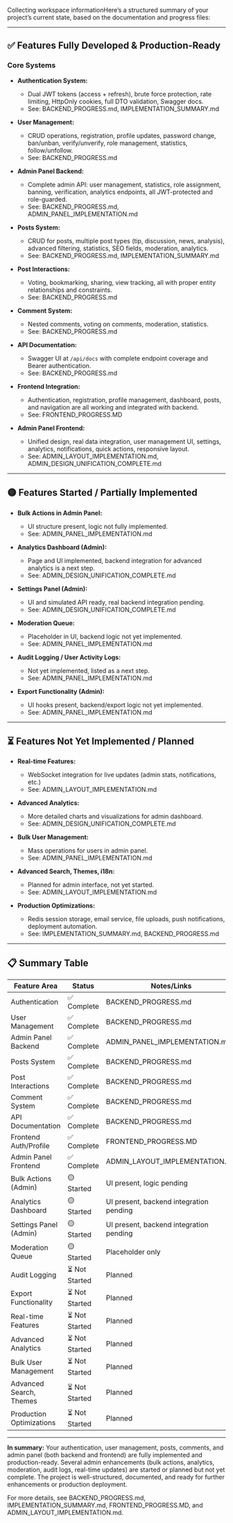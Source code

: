 Collecting workspace informationHere’s a structured summary of your project’s current state, based on the documentation and progress files:

---

## ✅ Features Fully Developed & Production-Ready

### Core Systems
- **Authentication System:**
  - Dual JWT tokens (access + refresh), brute force protection, rate limiting, HttpOnly cookies, full DTO validation, Swagger docs.
  - See: BACKEND_PROGRESS.md, IMPLEMENTATION_SUMMARY.md

- **User Management:**
  - CRUD operations, registration, profile updates, password change, ban/unban, verify/unverify, role management, statistics, follow/unfollow.
  - See: BACKEND_PROGRESS.md

- **Admin Panel Backend:**
  - Complete admin API: user management, statistics, role assignment, banning, verification, analytics endpoints, all JWT-protected and role-guarded.
  - See: BACKEND_PROGRESS.md, ADMIN_PANEL_IMPLEMENTATION.md

- **Posts System:**
  - CRUD for posts, multiple post types (tip, discussion, news, analysis), advanced filtering, statistics, SEO fields, moderation, analytics.
  - See: BACKEND_PROGRESS.md, IMPLEMENTATION_SUMMARY.md

- **Post Interactions:**
  - Voting, bookmarking, sharing, view tracking, all with proper entity relationships and constraints.
  - See: BACKEND_PROGRESS.md

- **Comment System:**
  - Nested comments, voting on comments, moderation, statistics.
  - See: BACKEND_PROGRESS.md

- **API Documentation:**
  - Swagger UI at `/api/docs` with complete endpoint coverage and Bearer authentication.
  - See: BACKEND_PROGRESS.md

- **Frontend Integration:**
  - Authentication, registration, profile management, dashboard, posts, and navigation are all working and integrated with backend.
  - See: FRONTEND_PROGRESS.MD

- **Admin Panel Frontend:**
  - Unified design, real data integration, user management UI, settings, analytics, notifications, quick actions, responsive layout.
  - See: ADMIN_LAYOUT_IMPLEMENTATION.md, ADMIN_DESIGN_UNIFICATION_COMPLETE.md

---

## 🟡 Features Started / Partially Implemented

- **Bulk Actions in Admin Panel:**
  - UI structure present, logic not fully implemented.
  - See: ADMIN_PANEL_IMPLEMENTATION.md

- **Analytics Dashboard (Admin):**
  - Page and UI implemented, backend integration for advanced analytics is a next step.
  - See: ADMIN_DESIGN_UNIFICATION_COMPLETE.md

- **Settings Panel (Admin):**
  - UI and simulated API ready, real backend integration pending.
  - See: ADMIN_DESIGN_UNIFICATION_COMPLETE.md

- **Moderation Queue:**
  - Placeholder in UI, backend logic not yet implemented.
  - See: ADMIN_PANEL_IMPLEMENTATION.md

- **Audit Logging / User Activity Logs:**
  - Not yet implemented, listed as a next step.
  - See: ADMIN_PANEL_IMPLEMENTATION.md

- **Export Functionality (Admin):**
  - UI hooks present, backend/export logic not yet implemented.
  - See: ADMIN_PANEL_IMPLEMENTATION.md

---

## ⏳ Features Not Yet Implemented / Planned

- **Real-time Features:**
  - WebSocket integration for live updates (admin stats, notifications, etc.)
  - See: ADMIN_LAYOUT_IMPLEMENTATION.md

- **Advanced Analytics:**
  - More detailed charts and visualizations for admin dashboard.
  - See: ADMIN_DESIGN_UNIFICATION_COMPLETE.md

- **Bulk User Management:**
  - Mass operations for users in admin panel.
  - See: ADMIN_PANEL_IMPLEMENTATION.md

- **Advanced Search, Themes, i18n:**
  - Planned for admin interface, not yet started.
  - See: ADMIN_LAYOUT_IMPLEMENTATION.md

- **Production Optimizations:**
  - Redis session storage, email service, file uploads, push notifications, deployment automation.
  - See: IMPLEMENTATION_SUMMARY.md, BACKEND_PROGRESS.md

---

## 📋 Summary Table

| Feature Area                | Status           | Notes/Links                                                                                   |
|-----------------------------|------------------|----------------------------------------------------------------------------------------------|
| Authentication              | ✅ Complete      | BACKEND_PROGRESS.md                                         |
| User Management             | ✅ Complete      | BACKEND_PROGRESS.md                                         |
| Admin Panel Backend         | ✅ Complete      | ADMIN_PANEL_IMPLEMENTATION.md                     |
| Posts System                | ✅ Complete      | BACKEND_PROGRESS.md                                         |
| Post Interactions           | ✅ Complete      | BACKEND_PROGRESS.md                                         |
| Comment System              | ✅ Complete      | BACKEND_PROGRESS.md                                         |
| API Documentation           | ✅ Complete      | BACKEND_PROGRESS.md                                         |
| Frontend Auth/Profile       | ✅ Complete      | FRONTEND_PROGRESS.MD                                       |
| Admin Panel Frontend        | ✅ Complete      | ADMIN_LAYOUT_IMPLEMENTATION.md  |
| Bulk Actions (Admin)        | 🟡 Started       | UI present, logic pending                                                                    |
| Analytics Dashboard         | 🟡 Started       | UI present, backend integration pending                                                      |
| Settings Panel (Admin)      | 🟡 Started       | UI present, backend integration pending                                                      |
| Moderation Queue            | 🟡 Started       | Placeholder only                                                                             |
| Audit Logging               | ⏳ Not Started   | Planned                                                                                      |
| Export Functionality        | ⏳ Not Started   | Planned                                                                                      |
| Real-time Features          | ⏳ Not Started   | Planned                                                                                      |
| Advanced Analytics          | ⏳ Not Started   | Planned                                                                                      |
| Bulk User Management        | ⏳ Not Started   | Planned                                                                                      |
| Advanced Search, Themes     | ⏳ Not Started   | Planned                                                                                      |
| Production Optimizations    | ⏳ Not Started   | Planned                                                                                      |

---

**In summary:**
Your authentication, user management, posts, comments, and admin panel (both backend and frontend) are fully implemented and production-ready. Several admin enhancements (bulk actions, analytics, moderation, audit logs, real-time updates) are started or planned but not yet complete. The project is well-structured, documented, and ready for further enhancements or production deployment.

For more details, see BACKEND_PROGRESS.md, IMPLEMENTATION_SUMMARY.md, FRONTEND_PROGRESS.MD, and ADMIN_LAYOUT_IMPLEMENTATION.md.
